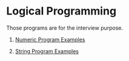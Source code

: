 # Logical Programming 
Those programs are for the interview purpose. 

1. [Numeric Program Examples](https://github.com/devsantosh1502/Src/blob/master/LogicalPrograms/NumberPrograms/INFO.md)

2. [String Program Examples](https://github.com/devsantosh1502/Src/tree/master/LogicalPrograms/StringPrograms)


